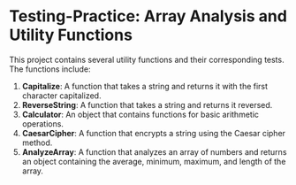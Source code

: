 # Testing-Practice: Array Analysis and Utility Functions

This project contains several utility functions and their corresponding tests. The functions include:

1. **Capitalize**: A function that takes a string and returns it with the first character capitalized.
2. **ReverseString**: A function that takes a string and returns it reversed.
3. **Calculator**: An object that contains functions for basic arithmetic operations.
4. **CaesarCipher**: A function that encrypts a string using the Caesar cipher method.
5. **AnalyzeArray**: A function that analyzes an array of numbers and returns an object containing the average, minimum, maximum, and length of the array.
